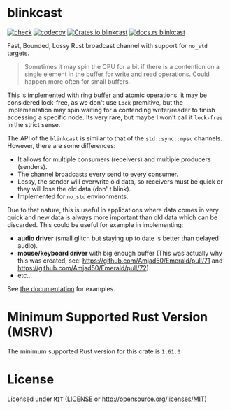 # blinkcast

[![check](https://github.com/Amjad50/blinkcast/actions/workflows/check.yml/badge.svg)](https://github.com/Amjad50/blinkcast/actions/workflows/check.yml) 
[![codecov](https://codecov.io/gh/Amjad50/blinkcast/graph/badge.svg?token=I4ORM3HHCK)](https://codecov.io/gh/Amjad50/blinkcast)
[![Crates.io blinkcast](https://img.shields.io/crates/v/blinkcast)](https://crates.io/crates/blinkcast)
[![docs.rs blinkcast](https://docs.rs/blinkcast/badge.svg)](https://docs.rs/blinkcast)

Fast, Bounded, Lossy Rust broadcast channel with support for `no_std` targets.

> Sometimes it may spin the CPU for a bit if there is a contention on a single element in the buffer for write and read operations. Could happen more often for small buffers.

This is implemented with ring buffer and atomic operations, it may be considered lock-free, as we
don't use `Lock` premitive, but the implementation may spin waiting for a contending
writer/reader to finish accessing a specific node. Its very rare, but
maybe I won't call it `lock-free` in the strict sense.

The API of the `blinkcast` is similar to that of the `std::sync::mpsc` channels.
However, there are some differences:

- It allows for multiple consumers (receivers) and multiple producers (senders).
- The channel broadcasts every send to every consumer.
- Lossy, the sender will overwrite old data, so receivers must be quick or they will lose the old data (don'
t blink).
- Implemented for `no_std` environments.

Due to that nature, this is useful in applications where data comes in very quick and new data is always more important
than old data which can be discarded. 
This could be useful for example in implementing:
- **audio driver** (small glitch but staying up to date is better than delayed audio).
- **mouse/keyboard driver** with big enough buffer (This was actually why this was created, see: https://github.com/Amjad50/Emerald/pull/71 and https://github.com/Amjad50/Emerald/pull/72)
- etc...

See [the documentation](https://docs.rs/blinkcast) for examples.

# Minimum Supported Rust Version (MSRV)
The minimum supported Rust version for this crate is `1.61.0`

# License
Licensed under `MIT` ([LICENSE](./LICENSE) or http://opensource.org/licenses/MIT)


